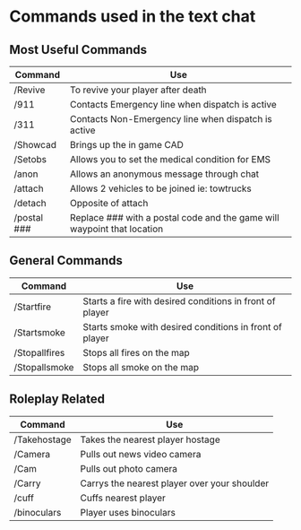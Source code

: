 # Commands used in the text chat


## Most Useful Commands
Command      |Use
-------------|-------------
/Revive      |To revive your player after death
/911         |Contacts Emergency line when dispatch is active
/311         |Contacts Non-Emergency line when dispatch is active
/Showcad     |Brings up the in game CAD
/Setobs      |Allows you to set the medical condition for EMS
/anon        |Allows an anonymous message through chat
/attach      |Allows 2 vehicles to be joined ie: towtrucks
/detach      |Opposite of attach
/postal ###  |Replace ### with a postal code and the game will waypoint that location

## General Commands
Command      |Use
-------------|-------------
/Startfire   |Starts a fire with desired conditions in front of player
/Startsmoke  |Starts smoke with desired conditions in front of player
/Stopallfires|Stops all fires on the map
/Stopallsmoke|Stops all smoke on the map

## Roleplay Related
Command      |Use
-------------|-------------
/Takehostage |Takes the nearest player hostage
/Camera      |Pulls out news video camera
/Cam         |Pulls out photo camera
/Carry       |Carrys the nearest player over  your shoulder
/cuff        |Cuffs nearest player
/binoculars  |Player uses binoculars